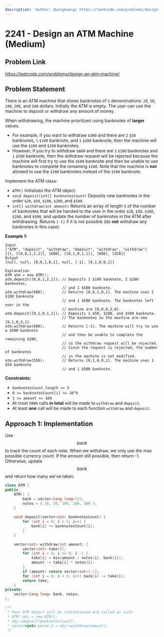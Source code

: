 ```yaml
---
description: 'Author: @wingkwong| https://leetcode.com/problems/design-an-atm-machine/'
---
```


# 2241 - Design an ATM Machine (Medium)

## Problem Link

https://leetcode.com/problems/design-an-atm-machine/

## Problem Statement

There is an ATM machine that stores banknotes of `5` denominations: `20`, `50`, `100`, `200`, and `500` dollars. Initially the ATM is empty. The user can use the machine to deposit or withdraw any amount of money.

When withdrawing, the machine prioritizes using banknotes of **larger** values.

* For example, if you want to withdraw `$300` and there are `2` `$50` banknotes, `1` `$100` banknote, and `1` `$200` banknote, then the machine will use the `$100` and `$200` banknotes.
* However, if you try to withdraw `$600` and there are `3` `$200` banknotes and `1` `$500` banknote, then the withdraw request will be rejected because the machine will first try to use the `$500` banknote and then be unable to use banknotes to complete the remaining `$100`. Note that the machine is **not** allowed to use the `$200` banknotes instead of the `$500` banknote.

Implement the ATM class:

* `ATM()` Initializes the ATM object.
* `void deposit(int[] banknotesCount)` Deposits new banknotes in the order `$20`, `$50`, `$100`, `$200`, and `$500`.
* `int[] withdraw(int amount)` Returns an array of length `5` of the number of banknotes that will be handed to the user in the order `$20`, `$50`, `$100`, `$200`, and `$500`, and update the number of banknotes in the ATM after withdrawing. Returns `[-1]` if it is not possible (do **not** withdraw any banknotes in this case).

**Example 1:**

```
Input
["ATM", "deposit", "withdraw", "deposit", "withdraw", "withdraw"]
[[], [[0,0,1,2,1]], [600], [[0,1,0,1,1]], [600], [550]]
Output
[null, null, [0,0,1,0,1], null, [-1], [0,1,0,0,1]]

Explanation
ATM atm = new ATM();
atm.deposit([0,0,1,2,1]); // Deposits 1 $100 banknote, 2 $200 banknotes,
                          // and 1 $500 banknote.
atm.withdraw(600);        // Returns [0,0,1,0,1]. The machine uses 1 $100 banknote
                          // and 1 $500 banknote. The banknotes left over in the
                          // machine are [0,0,0,2,0].
atm.deposit([0,1,0,1,1]); // Deposits 1 $50, $200, and $500 banknote.
                          // The banknotes in the machine are now [0,1,0,3,1].
atm.withdraw(600);        // Returns [-1]. The machine will try to use a $500 banknote
                          // and then be unable to complete the remaining $100,
                          // so the withdraw request will be rejected.
                          // Since the request is rejected, the number of banknotes
                          // in the machine is not modified.
atm.withdraw(550);        // Returns [0,1,0,0,1]. The machine uses 1 $50 banknote
                          // and 1 $500 banknote.
```

**Constraints:**

* `banknotesCount.length == 5`
* `0 <= banknotesCount[i] <= 10^9`
* `1 <= amount <= 109`
* At most `5000` calls **in total** will be made to `withdraw` and `deposit`.
* At least **one** call will be made to each function `withdraw` and `deposit`.

## Approach 1:  Implementation

Use $$bank$$ to track the count of each note. When we withdraw, we only use the max possible currency count. If the amount still possible, then return -1. Otherwise, update $$bank$$ and return how many we've taken.

<SolutionAuthor name="@wingkwong"/>

```cpp
class ATM {
public:
    ATM() {
        bank = vector<long long>(5);
        notes = { 20, 50, 100, 200, 500 };
    }
    
    void deposit(vector<int> banknotesCount) {
        for (int i = 0; i < 5; i++) {
            bank[i] += banknotesCount[i];
        }
    }
    
    vector<int> withdraw(int amount) {
        vector<int> take(5);
        for (int i = 4; i >= 0; i--) {
            take[i] = min(amount / notes[i], bank[i]);
            amount -= take[i] * notes[i];
        }
        if (amount) return vector<int>{-1};
        for (int i = 0; i < 5; i++) bank[i] -= take[i];
        return take;
    }
private:
    vector<long long> bank, notes;
};

/**
 * Your ATM object will be instantiated and called as such:
 * ATM* obj = new ATM();
 * obj->deposit(banknotesCount);
 * vector<int> param_2 = obj->withdraw(amount);
 */
```

